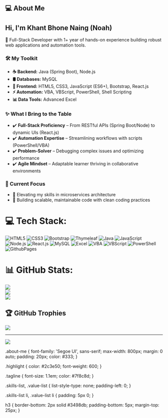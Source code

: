 <section class="about-me">
  <h1>💻 About Me</h1>
  
  <div class="intro">
    <h2>Hi, I'm <span class="highlight">Khant Bhone Naing (Noah)</span></h2>
    <p class="tagline">🚀 Full-Stack Developer with 1+ year of hands-on experience building robust web applications and automation tools.</p>
  </div>

  <div class="skills-section">
    <h3>🛠️ My Toolkit</h3>
    <ul class="skills-list">
      <li><strong>☕ Backend:</strong> Java (Spring Boot), Node.js</li>
      <li><strong>🛢️ Databases:</strong> MySQL</li>
      <li><strong>🎨 Frontend:</strong> HTML5, CSS3, JavaScript (ES6+), Bootstrap, React.js</li>
      <li><strong>⚡ Automation:</strong> VBA, VBScript, PowerShell, Shell Scripting</li>
      <li><strong>📊 Data Tools:</strong> Advanced Excel</li>
    </ul>
  </div>

  <div class="value-proposition">
    <h3>✨ What I Bring to the Table</h3>
    <ul class="value-list">
      <li>✔️ <strong>Full-Stack Proficiency</strong> – From RESTful APIs (Spring Boot/Node) to dynamic UIs (React.js)</li>
      <li>✔️ <strong>Automation Expertise</strong> – Streamlining workflows with scripts (PowerShell/VBA)</li>
      <li>✔️ <strong>Problem-Solver</strong> – Debugging complex issues and optimizing performance</li>
      <li>✔️ <strong>Agile Mindset</strong> – Adaptable learner thriving in collaborative environments</li>
    </ul>
  </div>

  <div class="goals">
    <h3>🔭 Current Focus</h3>
    <ul>
      <li>🔹 Elevating my skills in microservices architecture</li>
      <li>🔹 Building scalable, maintainable code with clean coding practices</li>
    </ul>
  </div>
</section>

# 💻 Tech Stack:
![HTML5](https://img.shields.io/badge/html5-%23E34F26.svg?style=for-the-badge&logo=html5&logoColor=white) 
![CSS3](https://img.shields.io/badge/css3-%231572B6.svg?style=for-the-badge&logo=css3&logoColor=white) 
![Bootstrap](https://img.shields.io/badge/bootstrap-%238511FA.svg?style=for-the-badge&logo=bootstrap&logoColor=white) 
![Thymeleaf](https://img.shields.io/badge/Thymeleaf-%23005C0F.svg?style=for-the-badge&logo=Thymeleaf&logoColor=white) 
![Java](https://img.shields.io/badge/java-%23ED8B00.svg?style=for-the-badge&logo=openjdk&logoColor=white) 
![JavaScript](https://img.shields.io/badge/javascript-%23323330.svg?style=for-the-badge&logo=javascript&logoColor=%23F7DF1E) 
![Node.js](https://img.shields.io/badge/node.js-339933?style=for-the-badge&logo=nodedotjs&logoColor=white)
![React.js](https://img.shields.io/badge/react.js-%2320232a.svg?style=for-the-badge&logo=react&logoColor=%2361DAFB) 
![MySQL](https://img.shields.io/badge/mysql-%2300000f.svg?style=for-the-badge&logo=mysql&logoColor=white) 
![Excel](https://img.shields.io/badge/Excel-%23217346.svg?style=for-the-badge&logo=microsoft-excel&logoColor=white)
![VBA](https://img.shields.io/badge/VBA-%23121011.svg?style=for-the-badge&logo=microsoftexcel&logoColor=white) 
![VBScript](https://img.shields.io/badge/VBScript-%23004894.svg?style=for-the-badge&logo=windows&logoColor=white)
![PowerShell](https://img.shields.io/badge/PowerShell-%235391C7.svg?style=for-the-badge&logo=powershell&logoColor=white)
![GithubPages](https://img.shields.io/badge/github%20pages-121013?style=for-the-badge&logo=github&logoColor=white) 

# 📊 GitHub Stats:
![](https://github-readme-stats.vercel.app/api?username=noahkhant&theme=radical&hide_border=false&include_all_commits=false&count_private=false)<br/>
![](https://github-readme-streak-stats.herokuapp.com/?user=noahkhant&theme=radical&hide_border=false)<br/>
![](https://github-readme-stats.vercel.app/api/top-langs/?username=noahkhant&theme=radical&hide_border=false&include_all_commits=false&count_private=false&layout=compact)

## 🏆 GitHub Trophies
![](https://github-profile-trophy.vercel.app/?username=noahkhant&theme=radical&no-frame=false&no-bg=true&margin-w=4)

---
[![](https://visitcount.itsvg.in/api?id=noahkhant&icon=0&color=0)](https://visitcount.itsvg.in)

<!-- Proudly created with GPRM ( https://gprm.itsvg.in ) -->
<!--This is for css designs-->
.about-me {
  font-family: 'Segoe UI', sans-serif;
  max-width: 800px;
  margin: 0 auto;
  padding: 20px;
  color: #333;
}

.highlight {
  color: #2c3e50;
  font-weight: 600;
}

.tagline {
  font-size: 1.1em;
  color: #7f8c8d;
}

.skills-list, .value-list {
  list-style-type: none;
  padding-left: 0;
}

.skills-list li, .value-list li {
  padding: 5px 0;
}

h3 {
  border-bottom: 2px solid #3498db;
  padding-bottom: 5px;
  margin-top: 25px;
}
